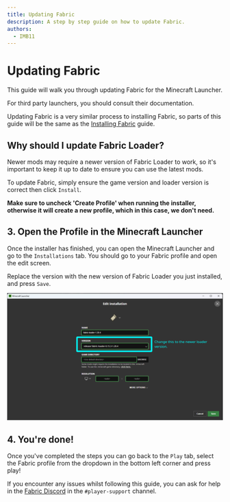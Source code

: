 ```yaml
---
title: Updating Fabric
description: A step by step guide on how to update Fabric.
authors:
  - IMB11
---
```


# Updating Fabric

This guide will walk you through updating Fabric for the Minecraft Launcher.

For third party launchers, you should consult their documentation.

Updating Fabric is a very similar process to installing Fabric, so parts of this guide will be the same as the [Installing Fabric](./installing-fabric.md) guide.

## Why should I update Fabric Loader?

Newer mods may require a newer version of Fabric Loader to work, so it's important to keep it up to date to ensure you can use the latest mods.

<!-- Include steps from installing guide, no need to repeat them. -->
<!--@include: ./installing-fabric.md{12,29}-->

To update Fabric, simply ensure the game version and loader version is correct then click `Install`.

**Make sure to uncheck 'Create Profile' when running the installer, otherwise it will create a new profile, which in this case, we don't need.**

## 3. Open the Profile in the Minecraft Launcher

Once the installer has finished, you can open the Minecraft Launcher and go to the `Installations` tab. You should go to your Fabric profile and open the edit screen.

Replace the version with the new version of Fabric Loader you just installed, and press `Save`.

![Updating Fabric Loader version in the Minecraft Launcher.](/assets/players/updating-fabric.png)

## 4. You're done!

Once you've completed the steps you can go back to the `Play` tab, select the Fabric profile from the dropdown in the bottom left corner and press play!

If you encounter any issues whilst following this guide, you can ask for help in the [Fabric Discord](https://discord.gg/v6v4pMv) in the `#player-support` channel.